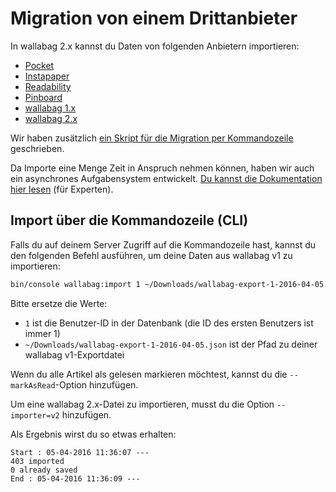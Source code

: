 Migration von einem Drittanbieter
=================================

In wallabag 2.x kannst du Daten von folgenden Anbietern importieren:

-   [Pocket](Pocket.md)
-   [Instapaper](Instapaper.md)
-   [Readability](Readability.md)
-   [Pinboard](Pinboard.md)
-   [wallabag 1.x](wallabagv1.md)
-   [wallabag 2.x](wallabagv2.md)

Wir haben zusätzlich [ein Skript für die Migration per
Kommandozeile](#import-via-command-line-interface-cli) geschrieben.

Da Importe eine Menge Zeit in Anspruch nehmen können, haben wir auch ein
asynchrones Aufgabensystem entwickelt. [Du kannst die Dokumentation hier lesen](../../admin/asynchronous.md)
(für Experten).

Import über die Kommandozeile (CLI)
-----------------------------------

Falls du auf deinem Server Zugriff auf die Kommandozeile hast, kannst du
den folgenden Befehl ausführen, um deine Daten aus wallabag v1 zu
importieren:

```bash
bin/console wallabag:import 1 ~/Downloads/wallabag-export-1-2016-04-05.json --env=prod
```

Bitte ersetze die Werte:

-   `1` ist die Benutzer-ID in der Datenbank (die ID des ersten
    Benutzers ist immer 1)
-   `~/Downloads/wallabag-export-1-2016-04-05.json` ist der Pfad zu
    deiner wallabag v1-Exportdatei

Wenn du alle Artikel als gelesen markieren möchtest, kannst du die
`--markAsRead`-Option hinzufügen.

Um eine wallabag 2.x-Datei zu importieren, musst du die Option
`--importer=v2` hinzufügen.

Als Ergebnis wirst du so etwas erhalten:

```
Start : 05-04-2016 11:36:07 ---
403 imported
0 already saved
End : 05-04-2016 11:36:09 ---
```
